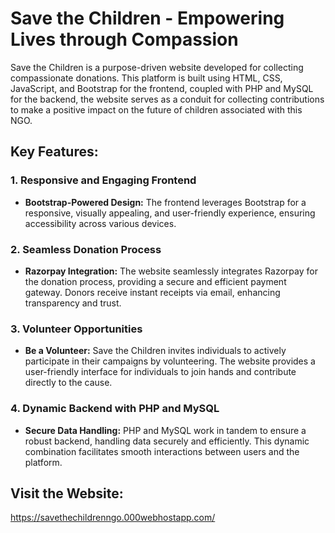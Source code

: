 # Save the Children - Empowering Lives through Compassion

Save the Children is a purpose-driven website developed for collecting compassionate donations. This platform is built using HTML, CSS, JavaScript, and Bootstrap for the frontend, coupled with PHP and MySQL for the backend, the website serves as a conduit for collecting contributions to make a positive impact on the future of children associated with this NGO.

## Key Features:

### 1. Responsive and Engaging Frontend
- **Bootstrap-Powered Design:** The frontend leverages Bootstrap for a responsive, visually appealing, and user-friendly experience, ensuring accessibility across various devices.

### 2. Seamless Donation Process
- **Razorpay Integration:** The website seamlessly integrates Razorpay for the donation process, providing a secure and efficient payment gateway. Donors receive instant receipts via email, enhancing transparency and trust.

### 3. Volunteer Opportunities
- **Be a Volunteer:** Save the Children invites individuals to actively participate in their campaigns by volunteering. The website provides a user-friendly interface for individuals to join hands and contribute directly to the cause.

### 4. Dynamic Backend with PHP and MySQL
- **Secure Data Handling:** PHP and MySQL work in tandem to ensure a robust backend, handling data securely and efficiently. This dynamic combination facilitates smooth interactions between users and the platform.

## Visit the Website:
https://savethechildrenngo.000webhostapp.com/
